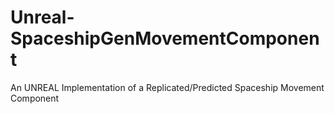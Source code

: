 # Unreal-SpaceshipGenMovementComponent
An UNREAL Implementation of a Replicated/Predicted Spaceship Movement Component
